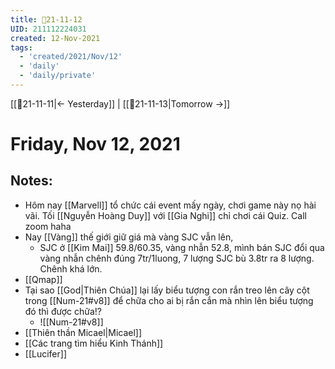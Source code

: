 ```yaml
---
title: 📝21-11-12
UID: 211112224031
created: 12-Nov-2021
tags:
  - 'created/2021/Nov/12'
  - 'daily'
  - 'daily/private'
---
```

[[📝21-11-11|<- Yesterday]] | [[📝21-11-13|Tomorrow ->]]
# Friday, Nov 12, 2021

## Notes:
- Hôm nay [[Marvell]] tổ chức cái event mấy ngày, chơi game này nọ hài vãi. Tối [[Nguyễn Hoàng Duy]] với [[Gia Nghi]] chỉ chơi cái Quiz. Call zoom haha
- Nay [[Vàng]] thế giới giữ giá mà vàng SJC vẫn lên, 
	- SJC ở [[Kim Mai]] 59.8/60.35, vàng nhẫn 52.8, mình bán SJC đổi qua vàng nhẫn chênh đúng 7tr/1luong, 7 lượng SJC bù 3.8tr ra 8 lượng. Chênh khá lớn.
- [[Qmap]]
- Tại sao [[God|Thiên Chúa]] lại lấy biểu tượng con rắn treo lên cây cột trong [[Num-21#v8]] để chữa cho ai bị rắn cắn mà nhìn lên biểu tượng đó thì được chữa!?
	- ![[Num-21#v8]]
- [[Thiên thần Micael|Micael]]
- [[Các trang tìm hiểu Kinh Thánh]]
- [[Lucifer]]
